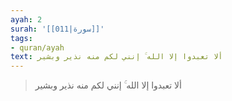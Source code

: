 ```yaml
---
ayah: 2
surah: '[[011|سورة]]'
tags:
- quran/ayah
text: ألا تعبدوا إلا الله ۚ إنني لكم منه نذير وبشير
---
```

> ألا تعبدوا إلا الله ۚ إنني لكم منه نذير وبشير
